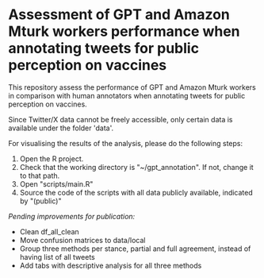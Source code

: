 # Assessment of GPT and Amazon Mturk workers performance when annotating tweets for public perception on vaccines

This repository assess the performance of GPT and Amazon Mturk workers in comparison with human annotators when annotating tweets for public perception on vaccines.

Since Twitter/X data cannot be freely accessible, only certain data is available under the folder 'data'.

For visualising the results of the analysis, please do the following steps:

1. Open the R project. 
2. Check that the working directory is "~/gpt_annotation". If not, change it to that path.
3. Open "scripts/main.R"
4. Source the code of the scripts with all data publicly available, indicated by "(public)" 

*Pending improvements for publication:*
- Clean df_all_clean
- Move confusion matrices to data/local
- Group three methods per stance, partial and full agreement, instead of having list of all tweets
- Add tabs with descriptive analysis for all three methods

